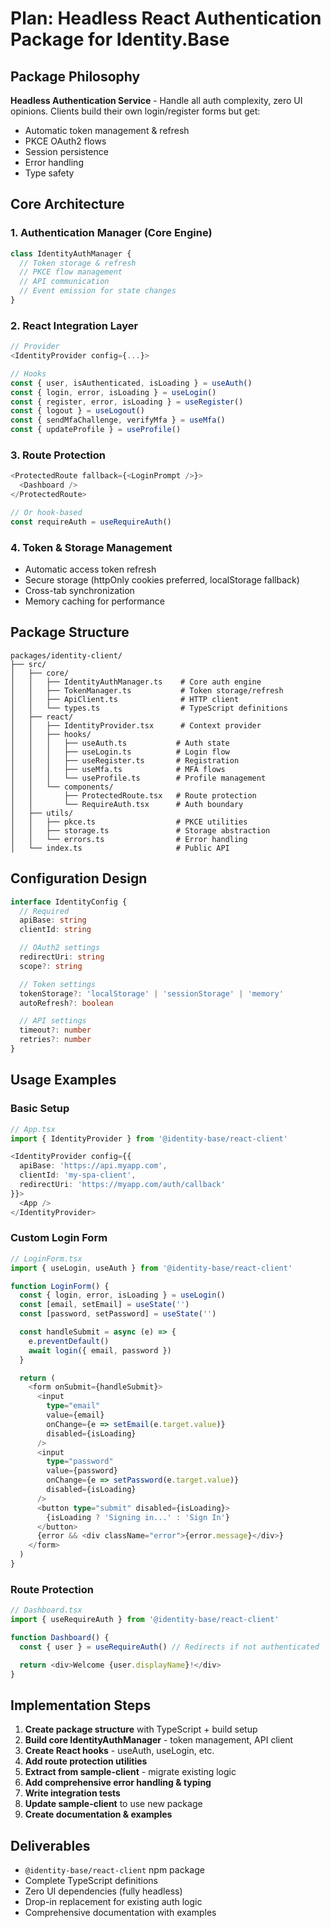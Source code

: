 # Plan: Headless React Authentication Package for Identity.Base

## Package Philosophy
**Headless Authentication Service** - Handle all auth complexity, zero UI opinions. Clients build their own login/register forms but get:
- Automatic token management & refresh
- PKCE OAuth2 flows
- Session persistence
- Error handling
- Type safety

## Core Architecture

### 1. Authentication Manager (Core Engine)
```typescript
class IdentityAuthManager {
  // Token storage & refresh
  // PKCE flow management
  // API communication
  // Event emission for state changes
}
```

### 2. React Integration Layer
```typescript
// Provider
<IdentityProvider config={...}>

// Hooks
const { user, isAuthenticated, isLoading } = useAuth()
const { login, error, isLoading } = useLogin()
const { register, error, isLoading } = useRegister()
const { logout } = useLogout()
const { sendMfaChallenge, verifyMfa } = useMfa()
const { updateProfile } = useProfile()
```

### 3. Route Protection
```typescript
<ProtectedRoute fallback={<LoginPrompt />}>
  <Dashboard />
</ProtectedRoute>

// Or hook-based
const requireAuth = useRequireAuth()
```

### 4. Token & Storage Management
- Automatic access token refresh
- Secure storage (httpOnly cookies preferred, localStorage fallback)
- Cross-tab synchronization
- Memory caching for performance

## Package Structure
```
packages/identity-client/
├── src/
│   ├── core/
│   │   ├── IdentityAuthManager.ts    # Core auth engine
│   │   ├── TokenManager.ts           # Token storage/refresh
│   │   ├── ApiClient.ts              # HTTP client
│   │   └── types.ts                  # TypeScript definitions
│   ├── react/
│   │   ├── IdentityProvider.tsx      # Context provider
│   │   ├── hooks/
│   │   │   ├── useAuth.ts           # Auth state
│   │   │   ├── useLogin.ts          # Login flow
│   │   │   ├── useRegister.ts       # Registration
│   │   │   ├── useMfa.ts            # MFA flows
│   │   │   └── useProfile.ts        # Profile management
│   │   └── components/
│   │       ├── ProtectedRoute.tsx   # Route protection
│   │       └── RequireAuth.tsx      # Auth boundary
│   ├── utils/
│   │   ├── pkce.ts                  # PKCE utilities
│   │   ├── storage.ts               # Storage abstraction
│   │   └── errors.ts                # Error handling
│   └── index.ts                     # Public API
```

## Configuration Design
```typescript
interface IdentityConfig {
  // Required
  apiBase: string
  clientId: string

  // OAuth2 settings
  redirectUri: string
  scope?: string

  // Token settings
  tokenStorage?: 'localStorage' | 'sessionStorage' | 'memory'
  autoRefresh?: boolean

  // API settings
  timeout?: number
  retries?: number
}
```

## Usage Examples

### Basic Setup
```typescript
// App.tsx
import { IdentityProvider } from '@identity-base/react-client'

<IdentityProvider config={{
  apiBase: 'https://api.myapp.com',
  clientId: 'my-spa-client',
  redirectUri: 'https://myapp.com/auth/callback'
}}>
  <App />
</IdentityProvider>
```

### Custom Login Form
```typescript
// LoginForm.tsx
import { useLogin, useAuth } from '@identity-base/react-client'

function LoginForm() {
  const { login, error, isLoading } = useLogin()
  const [email, setEmail] = useState('')
  const [password, setPassword] = useState('')

  const handleSubmit = async (e) => {
    e.preventDefault()
    await login({ email, password })
  }

  return (
    <form onSubmit={handleSubmit}>
      <input
        type="email"
        value={email}
        onChange={e => setEmail(e.target.value)}
        disabled={isLoading}
      />
      <input
        type="password"
        value={password}
        onChange={e => setPassword(e.target.value)}
        disabled={isLoading}
      />
      <button type="submit" disabled={isLoading}>
        {isLoading ? 'Signing in...' : 'Sign In'}
      </button>
      {error && <div className="error">{error.message}</div>}
    </form>
  )
}
```

### Route Protection
```typescript
// Dashboard.tsx
import { useRequireAuth } from '@identity-base/react-client'

function Dashboard() {
  const { user } = useRequireAuth() // Redirects if not authenticated

  return <div>Welcome {user.displayName}!</div>
}
```

## Implementation Steps
1. **Create package structure** with TypeScript + build setup
2. **Build core IdentityAuthManager** - token management, API client
3. **Create React hooks** - useAuth, useLogin, etc.
4. **Add route protection utilities**
5. **Extract from sample-client** - migrate existing logic
6. **Add comprehensive error handling & typing**
7. **Write integration tests**
8. **Update sample-client** to use new package
9. **Create documentation & examples**

## Deliverables
- `@identity-base/react-client` npm package
- Complete TypeScript definitions
- Zero UI dependencies (fully headless)
- Drop-in replacement for existing auth logic
- Comprehensive documentation with examples